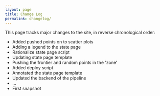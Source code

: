```yaml
---
layout: page
title: Change Log
permalink: changelog/
---
```


This page tracks major changes to the site, in reverse chronological order:

- Added pushed points on to scatter plots
- Adding a legend to the state page
- Rationalize state page script
- Updating state page template
- Pushing the frontier and random points in the 'zone'
- Added deploy script
- Annotated the state page template
- Updated the backend of the pipeline
- ...
- First snapshot